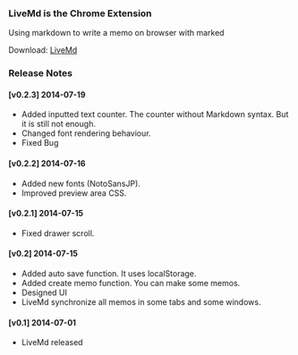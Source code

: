 ### LiveMd is the Chrome Extension

Using markdown to write a memo on browser with marked

Download: [LiveMd](https://chrome.google.com/webstore/detail/livemd/gdkdfndgjifoabdbagnmodicadpngfko?utm_source=chrome-ntp-icon&authuser=1)

### Release Notes

#### [v0.2.3] 2014-07-19

* Added inputted text counter. The counter without Markdown syntax. But it is still not enough.
* Changed font rendering behaviour.
* Fixed Bug

#### [v0.2.2] 2014-07-16

* Added new fonts (NotoSansJP). 
* Improved preview area CSS.

#### [v0.2.1] 2014-07-15

* Fixed drawer scroll.

#### [v0.2] 2014-07-15

* Added auto save function. It uses localStorage.
* Added create memo function. You can make some memos.
* Designed UI
* LiveMd synchronize all memos in some tabs and some windows.

#### [v0.1] 2014-07-01

* LiveMd released
